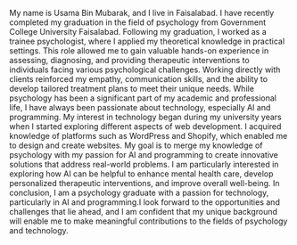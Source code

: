My name is Usama Bin Mubarak, and I live in Faisalabad. I have recently completed my graduation in the field of psychology from Government College University Faisalabad. Following my graduation, I worked as a trainee psychologist, where I applied my theoretical knowledge in practical settings. This role allowed me to gain valuable hands-on experience in assessing, diagnosing, and providing therapeutic interventions to individuals facing various psychological challenges. Working directly with clients reinforced my empathy, communication skills, and the ability to develop tailored treatment plans to meet their unique needs.
While psychology has been a significant part of my academic and professional life, I have always been passionate about technology, especially AI and programming. My interest in technology began during my university years when I started exploring different aspects of web development. I acquired knowledge of platforms such as WordPress and Shopify, which enabled me to design and create websites.
My goal is to merge my knowledge of psychology with my passion for AI and programming to create innovative solutions that address real-world problems. I am particularly interested in exploring how AI can be helpful to enhance mental health care, develop personalized therapeutic interventions, and improve overall well-being.
In conclusion, I am a psychology graduate with a passion for technology, particularly in AI and programming.I look forward to the opportunities and challenges that lie ahead, and I am confident that my unique background will enable me to make meaningful contributions to the fields of psychology and technology.
 
